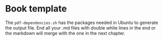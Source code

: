 # Book template
The `pdf-dependencies.sh` has the packages needed in Ubuntu to generate the output file.
End all your .md files with double white lines in the end or the markdown will merge with the one in the next chapter.